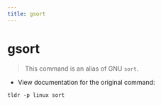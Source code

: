 ```yaml
---
title: gsort
---
```

# gsort

> This command is an alias of GNU `sort`.

- View documentation for the original command:

`tldr -p linux sort`
